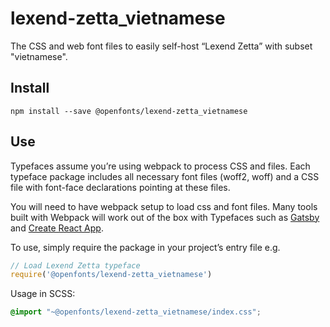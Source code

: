 
# lexend-zetta_vietnamese

The CSS and web font files to easily self-host “Lexend Zetta” with subset "vietnamese".

## Install

`npm install --save @openfonts/lexend-zetta_vietnamese`

## Use

Typefaces assume you’re using webpack to process CSS and files. Each typeface
package includes all necessary font files (woff2, woff) and a CSS file with
font-face declarations pointing at these files.

You will need to have webpack setup to load css and font files. Many tools built
with Webpack will work out of the box with Typefaces such as [Gatsby](https://github.com/gatsbyjs/gatsby)
and [Create React App](https://github.com/facebookincubator/create-react-app).

To use, simply require the package in your project’s entry file e.g.

```javascript
// Load Lexend Zetta typeface
require('@openfonts/lexend-zetta_vietnamese')
```

Usage in SCSS:
```scss
@import "~@openfonts/lexend-zetta_vietnamese/index.css";
```
